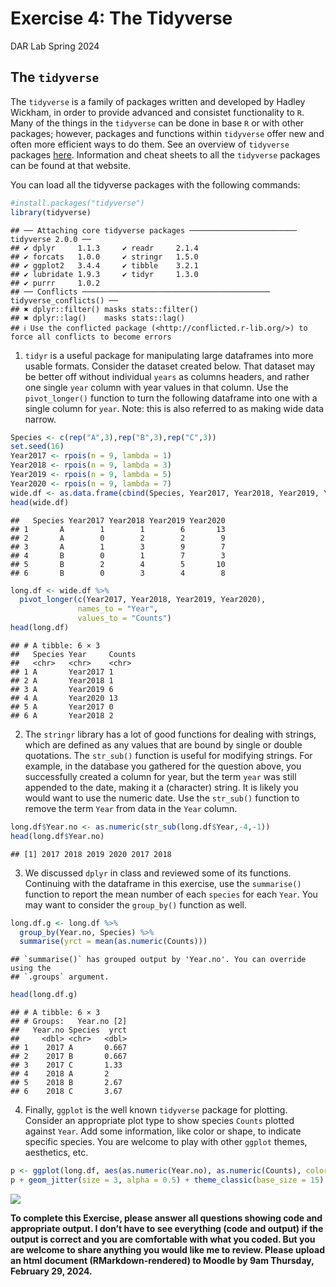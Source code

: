 Exercise 4: The Tidyverse
================
DAR Lab
Spring 2024

## The `tidyverse`

The `tidyverse` is a family of packages written and developed by Hadley
Wickham, in order to provide advanced and consistet functionality to
`R`. Many of the things in the `tidyverse` can be done in base `R` or
with other packages; however, packages and functions within `tidyverse`
offer new and often more efficient ways to do them. See an overview of
`tidyverse` packages [here](https://www.tidyverse.org/packages/).
Information and cheat sheets to all the `tidyverse` packages can be
found at that website.

You can load all the tidyverse packages with the following commands:

``` r
#install.packages("tidyverse")
library(tidyverse)
```

    ## ── Attaching core tidyverse packages ──────────────────────── tidyverse 2.0.0 ──
    ## ✔ dplyr     1.1.3     ✔ readr     2.1.4
    ## ✔ forcats   1.0.0     ✔ stringr   1.5.0
    ## ✔ ggplot2   3.4.4     ✔ tibble    3.2.1
    ## ✔ lubridate 1.9.3     ✔ tidyr     1.3.0
    ## ✔ purrr     1.0.2     
    ## ── Conflicts ────────────────────────────────────────── tidyverse_conflicts() ──
    ## ✖ dplyr::filter() masks stats::filter()
    ## ✖ dplyr::lag()    masks stats::lag()
    ## ℹ Use the conflicted package (<http://conflicted.r-lib.org/>) to force all conflicts to become errors

1.  `tidyr` is a useful package for manipulating large dataframes into
    more usable formats. Consider the dataset created below. That
    dataset may be better off without individual `years` as columns
    headers, and rather one single `year` column with year values in
    that column. Use the `pivot_longer()` function to turn the following
    dataframe into one with a single column for `year`. Note: this is
    also referred to as making wide data narrow.

``` r
Species <- c(rep("A",3),rep("B",3),rep("C",3))
set.seed(16)
Year2017 <- rpois(n = 9, lambda = 1)
Year2018 <- rpois(n = 9, lambda = 3)
Year2019 <- rpois(n = 9, lambda = 5)
Year2020 <- rpois(n = 9, lambda = 7)
wide.df <- as.data.frame(cbind(Species, Year2017, Year2018, Year2019, Year2020))
head(wide.df)
```

    ##   Species Year2017 Year2018 Year2019 Year2020
    ## 1       A        1        1        6       13
    ## 2       A        0        2        2        9
    ## 3       A        1        3        9        7
    ## 4       B        0        1        7        3
    ## 5       B        2        4        5       10
    ## 6       B        0        3        4        8

``` r
long.df <- wide.df %>% 
  pivot_longer(c(Year2017, Year2018, Year2019, Year2020), 
               names_to = "Year", 
               values_to = "Counts")
head(long.df)
```

    ## # A tibble: 6 × 3
    ##   Species Year     Counts
    ##   <chr>   <chr>    <chr> 
    ## 1 A       Year2017 1     
    ## 2 A       Year2018 1     
    ## 3 A       Year2019 6     
    ## 4 A       Year2020 13    
    ## 5 A       Year2017 0     
    ## 6 A       Year2018 2

2.  The `stringr` library has a lot of good functions for dealing with
    strings, which are defined as any values that are bound by single or
    double quotations. The `str_sub()` function is useful for modifying
    strings. For example, in the database you gathered for the question
    above, you successfully created a column for year, but the term
    `year` was still appended to the date, making it a (character)
    string. It is likely you would want to use the numeric date. Use the
    `str_sub()` function to remove the term `Year` from data in the
    `Year` column.

``` r
long.df$Year.no <- as.numeric(str_sub(long.df$Year,-4,-1))
head(long.df$Year.no)
```

    ## [1] 2017 2018 2019 2020 2017 2018

3.  We discussed `dplyr` in class and reviewed some of its functions.
    Continuing with the dataframe in this exercise, use the
    `summarise()` function to report the mean number of each `species`
    for each `Year`. You may want to consider the `group_by()` function
    as well.

``` r
long.df.g <- long.df %>% 
  group_by(Year.no, Species) %>%
  summarise(yrct = mean(as.numeric(Counts)))
```

    ## `summarise()` has grouped output by 'Year.no'. You can override using the
    ## `.groups` argument.

``` r
head(long.df.g)
```

    ## # A tibble: 6 × 3
    ## # Groups:   Year.no [2]
    ##   Year.no Species  yrct
    ##     <dbl> <chr>   <dbl>
    ## 1    2017 A       0.667
    ## 2    2017 B       0.667
    ## 3    2017 C       1.33 
    ## 4    2018 A       2    
    ## 5    2018 B       2.67 
    ## 6    2018 C       3.67

4.  Finally, `ggplot` is the well known `tidyverse` package for
    plotting. Consider an appropriate plot type to show species `Counts`
    plotted against `Year`. Add some information, like color or shape,
    to indicate specific species. You are welcome to play with other
    `ggplot` themes, aesthetics, etc.

``` r
p <- ggplot(long.df, aes(as.numeric(Year.no), as.numeric(Counts), color=Species))
p + geom_jitter(size = 3, alpha = 0.5) + theme_classic(base_size = 15)
```

![](Lab_04_files/figure-gfm/unnamed-chunk-6-1.png)<!-- -->

**To complete this Exercise, please answer all questions showing code
and appropriate output. I don’t have to see everything (code and output)
if the output is correct and you are comfortable with what you coded.
But you are welcome to share anything you would like me to review.
Please upload an html document (RMarkdown-rendered) to Moodle by 9am
Thursday, February 29, 2024.**
